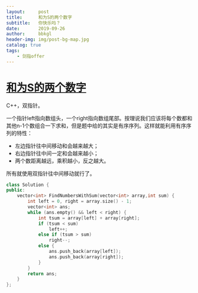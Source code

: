 ```yaml
---
layout:     post
title:      和为S的两个数字
subtitle:   你快乐吗？
date:       2019-09-26
author:     bbkgl
header-img: img/post-bg-map.jpg
catalog: true
tags:
    - 剑指offer
---
```


# [和为S的两个数字](https://www.nowcoder.com/practice/390da4f7a00f44bea7c2f3d19491311b?tpId=13&tqId=11195&rp=3&ru=/ta/coding-interviews&qru=/ta/coding-interviews/question-ranking )

C++，双指针。

一个指针left指向数组头，一个right指向数组尾部。按理说我们应该将每个数都和其他n-1个数组合一下求和，但是题中给的其实是有序序列。这样就能利用有序序列的特性：

- 左边指针往中间移动和会越来越大；
- 右边指针往中间一定和会越来越小；
- 两个数距离越远，乘积越小，反之越大。

所有就使用双指针往中间移动就行了。

```cpp
class Solution {
public:
    vector<int> FindNumbersWithSum(vector<int> array,int sum) {
        int left = 0, right = array.size() - 1;
        vector<int> ans;
        while (ans.empty() && left < right) {
            int tsum = array[left] + array[right];
            if (tsum < sum)
                left++;
            else if (tsum > sum)
                right--;
            else {
                ans.push_back(array[left]);
                ans.push_back(array[right]);
            }
        }
        return ans;
    }
};
```






